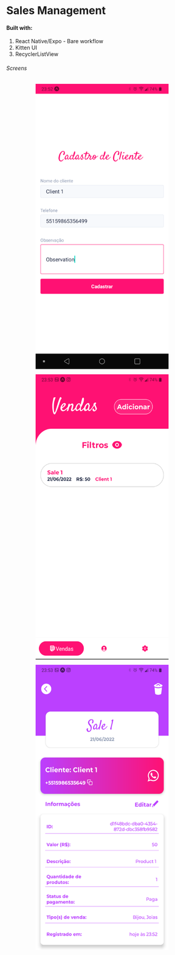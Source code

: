 <h1>Sales Management</h1>

<h4>Built with:</h4>
<ol>
    <li>React Native/Expo - Bare workflow</li>
    <li>Kitten UI</li>
    <li>RecyclerListView</li>
</ol>

<h6>Screens</h6>
<div style="flex:1; display:flex; align-items:center; flex-direction:row; flex-wrap: wrap; justify-content:center; gap:1em; width:100%;">
  <img height="750" width="350" src="./assets/readme/clients-form.png" />
  <img height="750" width="350" src="./assets/readme/sales-listing.png" />
  <img height="750" width="350" src="./assets/readme/sales-details.png" />
</div>
